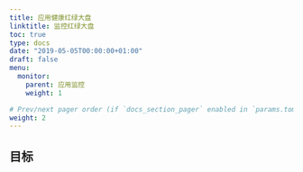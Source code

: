 ```yaml
---
title: 应用健康红绿大盘
linktitle: 监控红绿大盘
toc: true
type: docs
date: "2019-05-05T00:00:00+01:00"
draft: false
menu:
  monitor:
    parent: 应用监控
    weight: 1

# Prev/next pager order (if `docs_section_pager` enabled in `params.toml`)
weight: 2
---
```


## 目标


